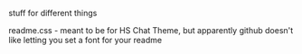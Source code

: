 stuff for different things

readme.css - meant to be for HS Chat Theme, but apparently github doesn't like letting you set a font for your readme